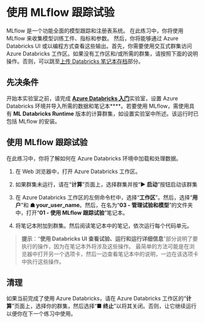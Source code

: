 ﻿---
lab:
    title: '使用 MLflow 跟踪试验'
    module: '模块 3 - 管理试验和模型'
---

# 使用 MLflow 跟踪试验

MLflow 是一个功能全面的模型跟踪和注册表系统。  在此练习中，你将使用 MLflow 来收集模型训练工件、指标和参数。  然后，你将能够通过 Azure Databricks UI 或以编程方式查看这些输出。首先，你需要使用交互式群集访问 Azure Databricks 工作区。如果没有工作区和/或所需的群集，请按照下面的说明操作。否则，可以跳至[上传 Databricks 笔记本存档](#Upload-the-Databricks-notebook-archive)部分。

## 先决条件

开始本实验室之前，请完成 [**Azure Databricks 入门**](Instructions/Labs/01a-introduction-to-azure-databricks.md)实验室，设置 Azure Databricks 环境并导入所需的数据和笔记本****。若要使用 MLflow，需使用具有 **ML Databricks Runtime** 版本的计算群集，如设置实验室中所述。该运行时已包括 MLflow 的安装。

## 使用 MLflow 跟踪试验

在此练习中，你将了解如何在 Azure Databricks 环境中加载和处理数据。

1. 在 Web 浏览器中，打开 Azure Databricks 工作区。

1. 如果群集未运行，请在“**计算**”页面上，选择群集并按“**&#9654;  启动**”按钮启动该群集

1. 在 Azure Databricks 工作区的左侧命令栏中，选择“**工作区**”。然后，选择“**用户**”和 **&#9751; your_user_name**。然后，在名为“**03 - 管理试验和模型**”的文件夹中，打开“**01 - 使用 MLflow 跟踪试验**”笔记本。

1. 将笔记本附加到群集。然后阅读笔记本中的笔记，依次运行每个代码单元。

> **提示**：“**使用 Databricks UI 查看试验、运行和运行详细信息**”部分说明了要执行的操作，因为在笔记本外将涉及这些操作。  最简单的方法可能是在浏览器中打开另一个选项卡，然后一边查看笔记本中的说明，一边在该选项卡中执行这些操作。

## 清理

如果当前完成了使用 Azure Databricks，请在 Azure Databricks 工作区的“**计算**”页面上，选择你的群集，然后选择“**&#9632; 终止**”以将其关闭。否则，让它继续运行以便你在下一个练习中使用。
